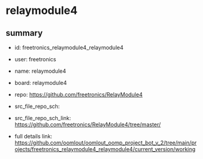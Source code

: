 # relaymodule4
 
## summary 
* id: freetronics_relaymodule4_relaymodule4
* user: freetronics
* name: relaymodule4
* board: relaymodule4
* repo: https://github.com/freetronics/RelayModule4



* src_file_repo_sch: 
* src_file_repo_sch_link: https://github.com/freetronics/RelayModule4/tree/master/
* full details link: https://github.com/oomlout/oomlout_oomp_project_bot_v_2/tree/main/projects/freetronics_relaymodule4_relaymodule4/current_version/working  






